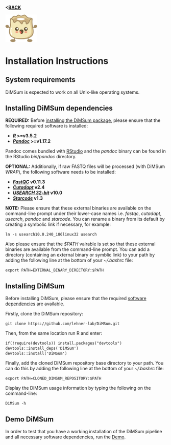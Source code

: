 **<[BACK](https://github.com/lehner-lab/DiMSum)**
<p align="left">
  <img src="../Dumpling.png" width="100">
</p>

# Installation Instructions

## System requirements

DiMSum is expected to work on all Unix-like operating systems.

## Installing DiMSum dependencies

**REQUIRED:** Before [installing the DiMSum package](#installing-dimsum), please ensure that the following required software is installed:

* **[_R_](https://www.r-project.org/) >=v3.5.2**
* **[_Pandoc_](https://pandoc.org/installing.html) >=v1.17.2**

Pandoc comes bundled with [RStudio](https://rstudio.com/products/rstudio/download/) and the *pandoc* binary can be found in the RStudio *bin/pandoc* directory.

**OPTIONAL:** Additionally, if raw FASTQ files will be processed (with DiMSum *WRAP*), the following software needs to be installed:

* **[_FastQC_](https://www.bioinformatics.babraham.ac.uk/projects/fastqc/) v0.11.3**
* **[_Cutadapt_](https://cutadapt.readthedocs.io/en/stable/) v2.4**
* **[_USEARCH 32-bit_](https://drive5.com/usearch/download.html) v10.0**
* **[_Starcode_](https://github.com/gui11aume/starcode) v1.3**

**NOTE:** Please ensure that these external binaries are available on the command-line prompt under their lower-case names i.e. *fastqc*, *cutadapt*, *usearch*, *pandoc* and *starcode*. You can rename a binary from its default by creating a symbolic link if necessary, for example:
```
ln -s usearch10.0.240_i86linux32 usearch 
```
Also please ensure that the *$PATH* vairable is set so that these external binaries are available from the command-line prompt. You can add a directory (containing an external binary or symblic link) to your path by adding the following line at the bottom of your *~/.bashrc* file:
```
export PATH=EXTERNAL_BINARY_DIRECTORY:$PATH
```

## Installing DiMSum

Before installing DiMSum, please ensure that the required [software dependencies](#installing-dimsum-dependencies) are available.

Firstly, clone the DiMSum repository:
```
git clone https://github.com/lehner-lab/DiMSum.git
```
Then, from the same location run R and enter:
```
if(!require(devtools)) install.packages("devtools")
devtools::install_deps('DiMSum')
devtools::install('DiMSum')
```
Finally, add the cloned DiMSum repository base directory to your path. You can do this by adding the following line at the bottom of your *~/.bashrc* file:
```
export PATH=CLONED_DIMSUM_REPOSITORY:$PATH
```
Display the DiMSum usage information by typing the following on the command-line:
```
DiMSum -h
```

## Demo DiMSum

In order to test that you have a working installation of the DiMSum pipeline and all necessary software dependencies, run the [Demo](DEMO.md).
